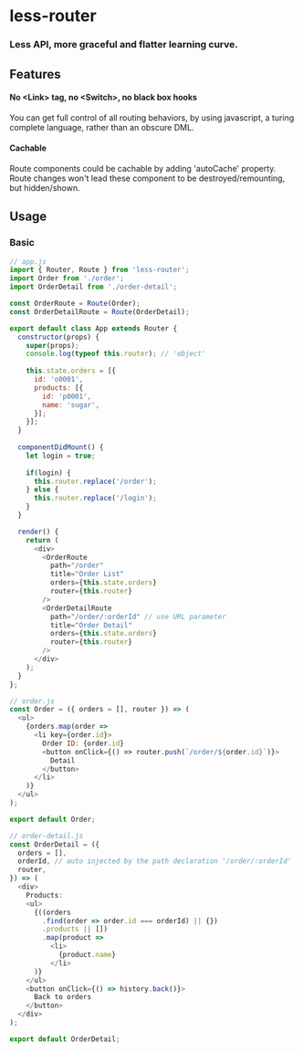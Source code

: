 # less-router

### Less API, more graceful and flatter learning curve.

## Features

#### No \<Link> tag, no \<Switch>, no black box hooks
You can get full control of all routing behaviors, by using javascript, a turing complete language, rather than an obscure DML.

#### Cachable
Route components could be cachable by adding 'autoCache' property. Route changes won't lead these component to be destroyed/remounting, but hidden/shown.

## Usage

### Basic
```javascript
// app.js
import { Router, Route } from 'less-router';
import Order from './order';
import OrderDetail from './order-detail';

const OrderRoute = Route(Order);
const OrderDetailRoute = Route(OrderDetail);

export default class App extends Router {
  constructor(props) {
    super(props);
    console.log(typeof this.router); // 'object'
    
    this.state.orders = [{
      id: 'o0001',
      products: [{
        id: 'p0001',
        name: 'sugar',
      }];
    }];
  }
  
  componentDidMount() {
    let login = true;
    
    if(login) {
      this.router.replace('/order');
    } else {
      this.router.replace('/login');
    }
  }

  render() {
    return (
      <div>
        <OrderRoute
          path="/order"
          title="Order List"
          orders={this.state.orders}
          router={this.router}
        />
        <OrderDetailRoute
          path="/order/:orderId" // use URL parameter
          title="Order Detail"
          orders={this.state.orders}
          router={this.router}
        />
      </div>
    );
  }
};

// order.js
const Order = ({ orders = [], router }) => (
  <ul>
    {orders.map(order =>
      <li key={order.id}>
        Order ID: {order.id}
        <button onClick={() => router.push(`/order/${order.id}`)}>
          Detail
        </button>
      </li>
    )}
  </ul>
);

export default Order;

// order-detail.js
const OrderDetail = ({ 
  orders = [], 
  orderId, // auto injected by the path declaration '/order/:orderId'
  router, 
}) => (
  <div>
    Products: 
    <ul>
      {((orders
        .find(order => order.id === orderId) || {})
        .products || [])
        .map(product =>
          <li>
            {product.name}
          </li>
      )}
    </ul>
    <button onClick={() => history.back()}>
      Back to orders
    </button>
  </div>
);

export default OrderDetail;

```
